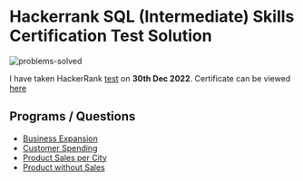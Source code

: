 # Hackerrank SQL (Intermediate) Skills Certification Test Solution

![problems-solved](https://img.shields.io/badge/problem%20solved-5-1f72ff.svg)

I have taken HackerRank [test](https://www.hackerrank.com/skills-verification/sql_intermediate) on __30th Dec 2022__. 
Certificate can be viewed [here](https://www.hackerrank.com/certificates/8cec035f878d)

## Programs / Questions
- [Business Expansion](business-expansion.sql)
- [Customer Spending](customer-spending.sql)
- [Product Sales per City](product-sales-per-city.sql)
- [Product without Sales](product-without-sales.sql)
